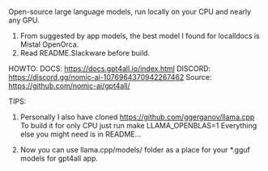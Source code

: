 Open-source large language models, run locally on your CPU and nearly any GPU.

1. From suggested by app models, the best model I found for localldocs is Mistal OpenOrca.  
2. Read README.Slackware before build.

HOWTO:
DOCS: https://docs.gpt4all.io/index.html
DISCORD: https://discord.gg/nomic-ai-1076964370942267462
Source: https://github.com/nomic-ai/gpt4all/

TIPS:
1. Personally I also have cloned https://github.com/ggerganov/llama.cpp
To build it for only CPU just run
make LLAMA_OPENBLAS=1 
Everything else you might need is in README...

2. Now you can use llama.cpp/models/ folder as a place for your *.gguf models for gpt4all app.
